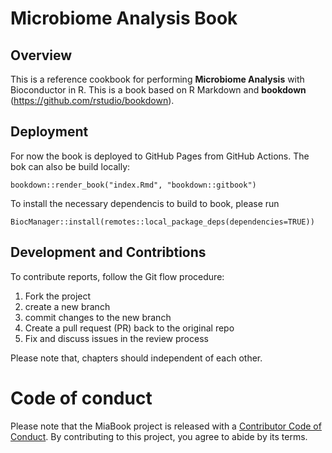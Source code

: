 # Microbiome Analysis Book

## Overview

This is a reference cookbook for performing **Microbiome Analysis** with 
Bioconductor in R. This is a book based on R Markdown and **bookdown** 
(https://github.com/rstudio/bookdown).

## Deployment

For now the book is deployed to GitHub Pages from GitHub Actions. 
The bok can also be build locally:

```
bookdown::render_book("index.Rmd", "bookdown::gitbook")
```

To install the necessary dependencis to build to book, please run
```
BiocManager::install(remotes::local_package_deps(dependencies=TRUE))
```

## Development and Contribtions

To contribute reports, follow the Git flow procedure:

1. Fork the project
2. create a new branch
3. commit changes to the new branch
4. Create a pull request (PR) back to the original repo
5. Fix and discuss issues in the review process

Please note that, chapters should independent of each other.

# Code of conduct

Please note that the MiaBook project is released with a [Contributor Code of Conduct](https://contributor-covenant.org/version/2/0/CODE_OF_CONDUCT.html).
By contributing to this project, you agree to abide by its terms.
